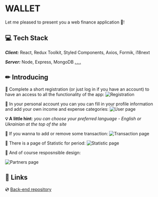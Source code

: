 # WALLET

Let me pleased to present you a web finance application 🤑!

## 💻 Tech Stack

**_Client:_** React, Redux Toolkit, Styled Components, Axios, Formik, i18next

**_Server:_** Node, Express, MongoDB
[. . . ](https://github.com/fantusya/petly-backend)

## ✏ Introducing

📌 Complete a short registration (or just log in if you have an account) to have
an access to all the functionality of the app:
![Registration](https://i.postimg.cc/0Nq5f6K6/01-register.jpg)

📌 In your personal account you can you can fill in your profile information and
add your own income and expense categories:
![User page](https://i.postimg.cc/C1hF3WNS/04-user.jpg)

**💡 A little hint**: _you can choose your preferred language - English or
Ukrainian at the top of the site_

📌 If you wanna to add or remove some transaction:
![Transaction page](https://i.postimg.cc/yxW7dctG/02-current.jpg)

📌 There is a page of Statistic for period:
![Statistic page](https://i.postimg.cc/tTBXp2SP/03-statistic.jpg)

📌 And of course resposnsible design:

![Partners page](https://i.postimg.cc/pdYW12Ks/My-Collages.jpg)

## 🔗 Links

💿 [Back-end repository](https://github.com/IvanRoschin/wallet-backend)
